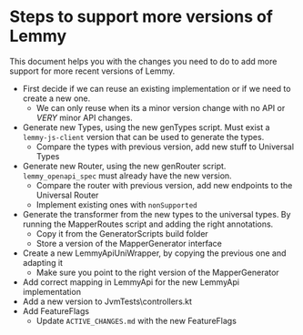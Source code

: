 # Steps to support more versions of Lemmy

This document helps you with the changes you need to do to add more support for more recent versions of Lemmy.

- First decide if we can reuse an existing implementation or if we need to create a new one.
  - We can only reuse when its a minor version change with no API or *VERY* minor API changes.
- Generate new Types, using the new genTypes script. Must exist a `lemmy-js-client` version that can be used to generate the types.
  - Compare the types with previous version, add new stuff to Universal Types
- Generate new Router, using the new genRouter script. `lemmy_openapi_spec` must already have the new version.
  - Compare the router with previous version, add new endpoints to the Universal Router
  - Implement existing ones with `nonSupported`
- Generate the transformer from the new types to the universal types. By running the MapperRoutes script and adding the right annotations.
  - Copy it from the GeneratorScripts build folder
  - Store a version of the MapperGenerator interface
- Create a new LemmyApiUniWrapper, by copying the previous one and adapting it
    - Make sure you point to the right version of the MapperGenerator
- Add correct mapping in LemmyApi for the new LemmyApi implementation
- Add a new version to JvmTests\controllers.kt
- Add FeatureFlags
  - Update `ACTIVE_CHANGES.md` with the new FeatureFlags